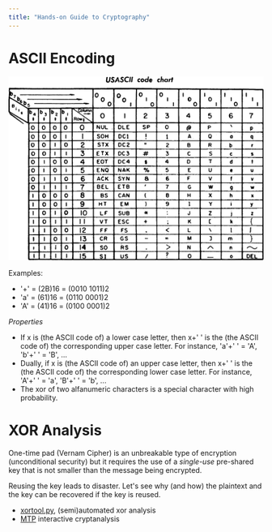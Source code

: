 ```yaml
--- 
title: "Hands-on Guide to Cryptography"
---
```


# ASCII Encoding
![ASCII Table](USASCII_code_chart.png "ASCII Table")

Examples:

- '+' = (2B)16 = (0010 1011)2
- 'a' = (61)16 = (0110 0001)2
- 'A' = (41)16 = (0100 0001)2

*Properties*
- If x is (the ASCII code of) a lower case letter, then x+' ' is the (the ASCII code of) the corresponding upper case letter.  For instance, 'a'+' ' = 'A', 'b'+' ' = 'B', ...
- Dually, if x is (the ASCII code of) an upper case letter, then x+' ' is the (the ASCII code of) the corresponding lower case letter.  For instance, 'A'+' ' = 'a', 'B'+' ' = 'b', ...
- The xor of two alfanumeric characters is a special character with high probability.

# XOR Analysis

One-time pad (Vernam Cipher) is an unbreakable type of encryption (unconditional security) but it requires the use of a *single-use* pre-shared key that is not smaller than the message being encrypted.

Reusing the key leads to disaster.  Let's see why (and how) the plaintext and the key can be recovered if the key is reused.

* [xortool.py](https://github.com/hellman/xortool), (semi)automated xor analysis
* [MTP](https://github.com/CameronLonsdale/MTP) interactive cryptanalysis